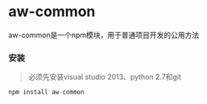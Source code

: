 # aw-common

aw-common是一个npm模块，用于普通项目开发的公用方法

<h3>安装</h3>

> 必须先安装visual studio 2013、python 2.7和git

```javascript
npm install aw-common
```
